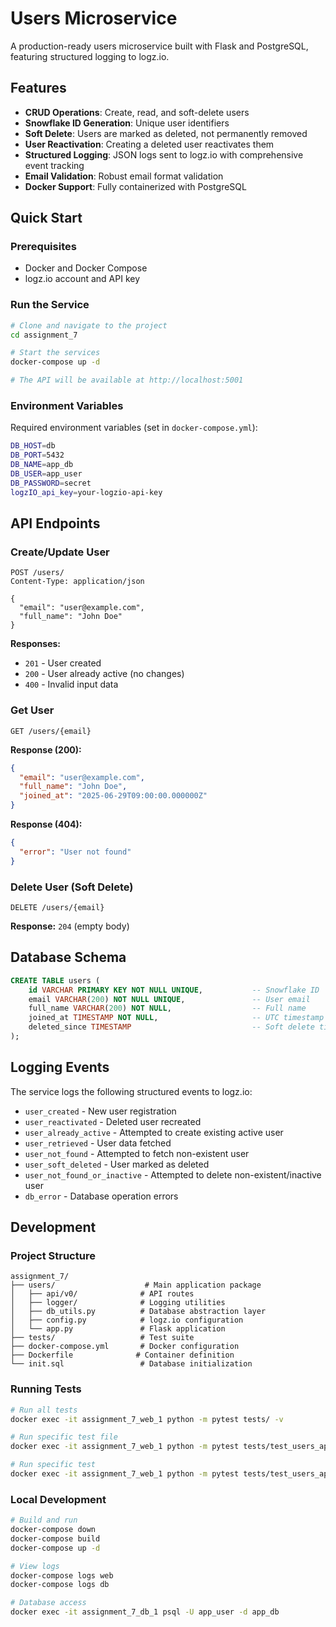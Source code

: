 # Users Microservice

A production-ready users microservice built with Flask and PostgreSQL, featuring structured logging to logz.io.

## Features

- **CRUD Operations**: Create, read, and soft-delete users
- **Snowflake ID Generation**: Unique user identifiers 
- **Soft Delete**: Users are marked as deleted, not permanently removed
- **User Reactivation**: Creating a deleted user reactivates them
- **Structured Logging**: JSON logs sent to logz.io with comprehensive event tracking
- **Email Validation**: Robust email format validation
- **Docker Support**: Fully containerized with PostgreSQL

## Quick Start

### Prerequisites
- Docker and Docker Compose
- logz.io account and API key

### Run the Service

```bash
# Clone and navigate to the project
cd assignment_7

# Start the services
docker-compose up -d

# The API will be available at http://localhost:5001
```

### Environment Variables

Required environment variables (set in `docker-compose.yml`):

```bash
DB_HOST=db
DB_PORT=5432
DB_NAME=app_db
DB_USER=app_user
DB_PASSWORD=secret
logzIO_api_key=your-logzio-api-key
```

## API Endpoints

### Create/Update User
```http
POST /users/
Content-Type: application/json

{
  "email": "user@example.com",
  "full_name": "John Doe"
}
```

**Responses:**
- `201` - User created
- `200` - User already active (no changes)
- `400` - Invalid input data

### Get User
```http
GET /users/{email}
```

**Response (200):**
```json
{
  "email": "user@example.com",
  "full_name": "John Doe", 
  "joined_at": "2025-06-29T09:00:00.000000Z"
}
```

**Response (404):**
```json
{
  "error": "User not found"
}
```

### Delete User (Soft Delete)
```http
DELETE /users/{email}
```

**Response:** `204` (empty body)

## Database Schema

```sql
CREATE TABLE users (
    id VARCHAR PRIMARY KEY NOT NULL UNIQUE,           -- Snowflake ID
    email VARCHAR(200) NOT NULL UNIQUE,               -- User email
    full_name VARCHAR(200) NOT NULL,                  -- Full name
    joined_at TIMESTAMP NOT NULL,                     -- UTC timestamp
    deleted_since TIMESTAMP                           -- Soft delete timestamp
);
```

## Logging Events

The service logs the following structured events to logz.io:

- `user_created` - New user registration
- `user_reactivated` - Deleted user recreated
- `user_already_active` - Attempted to create existing active user
- `user_retrieved` - User data fetched
- `user_not_found` - Attempted to fetch non-existent user
- `user_soft_deleted` - User marked as deleted
- `user_not_found_or_inactive` - Attempted to delete non-existent/inactive user
- `db_error` - Database operation errors

## Development

### Project Structure
```
assignment_7/
├── users/                    # Main application package
│   ├── api/v0/              # API routes
│   ├── logger/              # Logging utilities
│   ├── db_utils.py          # Database abstraction layer
│   ├── config.py            # logz.io configuration
│   └── app.py               # Flask application
├── tests/                   # Test suite
├── docker-compose.yml       # Docker configuration
├── Dockerfile              # Container definition
└── init.sql                 # Database initialization
```

### Running Tests

```bash
# Run all tests
docker exec -it assignment_7_web_1 python -m pytest tests/ -v

# Run specific test file
docker exec -it assignment_7_web_1 python -m pytest tests/test_users_api.py -v

# Run specific test
docker exec -it assignment_7_web_1 python -m pytest tests/test_users_api.py::test_create_user_success -v
```

### Local Development

```bash
# Build and run
docker-compose down
docker-compose build
docker-compose up -d

# View logs
docker-compose logs web
docker-compose logs db

# Database access
docker exec -it assignment_7_db_1 psql -U app_user -d app_db
```


